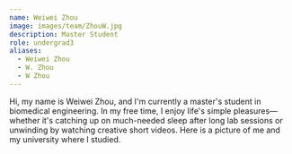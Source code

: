 ```yaml
---
name: Weiwei Zhou
image: images/team/ZhouW.jpg
description: Master Student
role: undergrad3
aliases:
  - Weiwei Zhou
  - W. Zhou
  - W Zhou
---
```


Hi, my name is Weiwei Zhou, and I'm currently a master's student in biomedical engineering. In my free time, I enjoy life's simple pleasures—whether it's catching up on much-needed sleep after long lab sessions or unwinding by watching creative short videos. Here is a picture of me and my university where I studied.